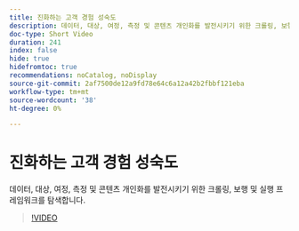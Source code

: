 ```yaml
---
title: 진화하는 고객 경험 성숙도
description: 데이터, 대상, 여정, 측정 및 콘텐츠 개인화를 발전시키기 위한 크롤링, 보행 및 실행 프레임워크를 탐색합니다.
doc-type: Short Video
duration: 241
index: false
hide: true
hidefromtoc: true
recommendations: noCatalog, noDisplay
source-git-commit: 2af7500de12a9fd78e64c6a12a42b2fbbf121eba
workflow-type: tm+mt
source-wordcount: '38'
ht-degree: 0%

---
```



# 진화하는 고객 경험 성숙도

데이터, 대상, 여정, 측정 및 콘텐츠 개인화를 발전시키기 위한 크롤링, 보행 및 실행 프레임워크를 탐색합니다.

<!-- 85_S651_3442537_240_evolving-customer-experience-maturity -->
>[!VIDEO](https://video.tv.adobe.com/v/3458293/?learn=on&enablevpops=true)

